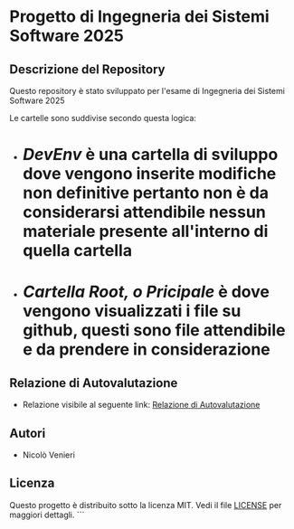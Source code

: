 # Progetto di Ingegneria dei Sistemi Software 2025

## Descrizione del Repository
Questo repository è stato sviluppato per l'esame di Ingegneria dei Sistemi Software 2025

Le cartelle sono suddivise secondo questa logica:
- # *DevEnv* è una cartella di sviluppo dove vengono inserite modifiche non definitive pertanto non è da considerarsi attendibile nessun materiale presente all'interno di quella cartella
- # *Cartella Root, o Pricipale* è dove vengono visualizzati i file su github, questi sono file attendibile e da prendere in considerazione

## Relazione di Autovalutazione
- Relazione visibile al seguente link: [Relazione di Autovalutazione](relazione_autovalutzione.pdf)

## Autori
- Nicolò Venieri

## Licenza
Questo progetto è distribuito sotto la licenza MIT. Vedi il file [LICENSE](LICENSE) per maggiori dettagli.
    ```
